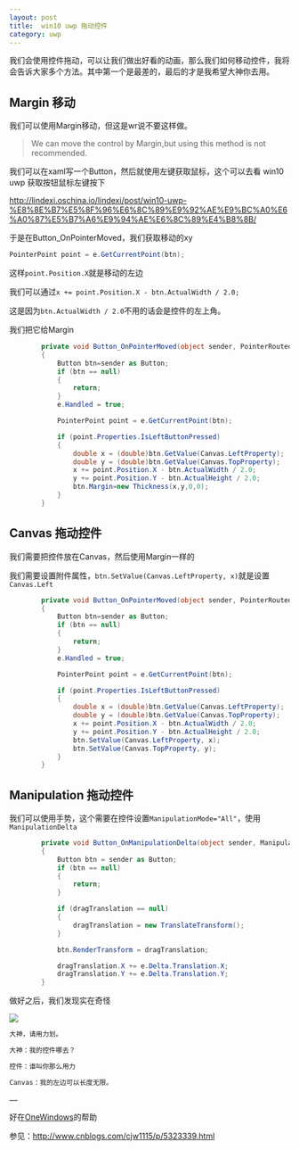 ```yaml
---
layout: post
title:  win10 uwp 拖动控件 
category: uwp 
---
```


我们会使用控件拖动，可以让我们做出好看的动画，那么我们如何移动控件，我将会告诉大家多个方法。其中第一个是最差的，最后的才是我希望大神你去用。

<!--more-->

<div id="toc"></div>
<!-- csdn -->

## Margin 移动

我们可以使用Margin移动，但这是wr说不要这样做。

> We can move the control by Margin,but using this method is not recommended.

我们可以在xaml写一个Button，然后就使用左键获取鼠标，这个可以去看 win10 uwp 获取按钮鼠标左键按下

http://lindexi.oschina.io/lindexi/post/win10-uwp-%E8%8E%B7%E5%8F%96%E6%8C%89%E9%92%AE%E9%BC%A0%E6%A0%87%E5%B7%A6%E9%94%AE%E6%8C%89%E4%B8%8B/

于是在Button_OnPointerMoved，我们获取移动的xy

		

```csharp
PointerPoint point = e.GetCurrentPoint(btn);

```

这样`point.Position.X`就是移动的左边

我们可以通过`x += point.Position.X - btn.ActualWidth / 2.0;`

这是因为`btn.ActualWidth / 2.0`不用的话会是控件的左上角。

我们把它给Margin

		

```csharp
        private void Button_OnPointerMoved(object sender, PointerRoutedEventArgs e)
        {
            Button btn=sender as Button;
            if (btn == null)
            {
                return;
            }
            e.Handled = true;

            PointerPoint point = e.GetCurrentPoint(btn);

            if (point.Properties.IsLeftButtonPressed)
            {
                double x = (double)btn.GetValue(Canvas.LeftProperty);
                double y = (double)btn.GetValue(Canvas.TopProperty);
                x += point.Position.X - btn.ActualWidth / 2.0;
                y += point.Position.Y - btn.ActualHeight / 2.0;
                btn.Margin=new Thickness(x,y,0,0);
            }
        }

```

## Canvas 拖动控件

我们需要把控件放在Canvas，然后使用Margin一样的

我们需要设置附件属性，`btn.SetValue(Canvas.LeftProperty, x)`就是设置`Canvas.Left`
		

```csharp
        private void Button_OnPointerMoved(object sender, PointerRoutedEventArgs e)
        {
            Button btn=sender as Button;
            if (btn == null)
            {
                return;
            }
            e.Handled = true;

            PointerPoint point = e.GetCurrentPoint(btn);

            if (point.Properties.IsLeftButtonPressed)
            {
                double x = (double)btn.GetValue(Canvas.LeftProperty);
                double y = (double)btn.GetValue(Canvas.TopProperty);
                x += point.Position.X - btn.ActualWidth / 2.0;
                y += point.Position.Y - btn.ActualHeight / 2.0;
                btn.SetValue(Canvas.LeftProperty, x);
                btn.SetValue(Canvas.TopProperty, y);
            }
        }

```

## Manipulation 拖动控件

我们可以使用手势，这个需要在控件设置`ManipulationMode="All"`，使用`ManipulationDelta`

		

```csharp
        private void Button_OnManipulationDelta(object sender, ManipulationDeltaRoutedEventArgs e)
        {
            Button btn = sender as Button;
            if (btn == null)
            {
                return;
            }

            if (dragTranslation == null)
            {
                dragTranslation = new TranslateTransform();
            }

            btn.RenderTransform = dragTranslation;

            dragTranslation.X += e.Delta.Translation.X;
            dragTranslation.Y += e.Delta.Translation.Y;
        }

```

做好之后，我们发现实在奇怪

![](http://7xqpl8.com1.z0.glb.clouddn.com/%E6%8B%96%E5%8A%A8%E6%8E%A7%E4%BB%B62016%E5%B9%B412%E6%9C%8818%E6%97%A5151534.gif)


```csharp
大神，请用力划。

大神：我的控件哪去？

控件：谁叫你那么用力

Canvas：我的左边可以长度无限。

……

```

好在[OneWindows](https://leoldev.wordpress.com/2016/12/18/uwp-manipulationdelta？蛤？/)的帮助

参见：http://www.cnblogs.com/cjw1115/p/5323339.html



